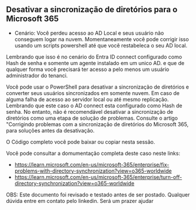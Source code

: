 ## Desativar a sincronização de diretórios para o Microsoft 365

- Cenário:
Você perdeu acesso ao AD Local e seus usuário não conseguem logar na nuvem. Momentaneamente você pode corrigir isso usando um scripts powershell até que você restabeleca o seu AD local. 

Lembrando que isso é no cenário do Entra ID connect configurado como Hash de senha e somente um agente instalado em um unico AD. e que de qualquer forma você precisará ter acesso a pelo menos um usuário administrador do tenanci. 

Você pode usar o PowerShell para desativar a sincronização de diretórios e converter seus usuários sincronizados em somente nuvem. Em caso de alguma falha de acesso ao servidor local ou até mesmo replicação. Lembrando que este caso o AD connect esta configurado como Hash de senha. 
No entanto, não é recomendável desativar a sincronização de diretórios como uma etapa de solução de problemas. Consulte o artigo "Corrigindo problemas com a sincronização de diretórios do Microsoft 365, para soluções antes da desativação.

O Código completo você pode baixar ou copiar nesta sessão.

Você pode consultar a domumentação completa deste caso neste links:
- https://learn.microsoft.com/en-us/microsoft-365/enterprise/fix-problems-with-directory-synchronization?view=o365-worldwide
- https://learn.microsoft.com/en-us/microsoft-365/enterprise/turn-off-directory-synchronization?view=o365-worldwide


OBS: Este documento foi revisado e testado antes de ser postado. Qualquer dúvida entre em contato pelo linkedin. Será um prazer ajudar
